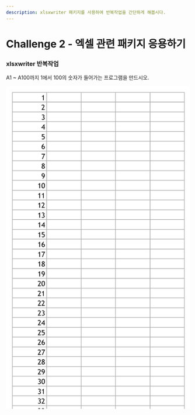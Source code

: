 ```yaml
---
description: xlsxwriter 패키지를 사용하여 반복작업을 간단하게 해봅시다.
---
```


# Challenge 2 - 엑셀 관련 패키지 응용하기

### xlsxwriter 반복작업

A1 ~ A100까지 1에서 100의 숫자가 들어가는 프로그램을 만드시오.

![practice\_xlsxwriter.py &#xACB0;&#xACFC;](../../.gitbook/assets/image%20%288%29.png)

